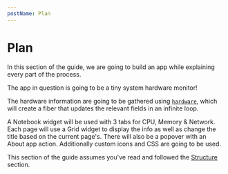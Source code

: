```yaml
---
postName: Plan
---
```


# Plan

In this section of the guide, we are going to build an app while explaining every part of the process.

The app in question is going to be a tiny system hardware monitor!

The hardware information are going to be gathered using [`hardware`](https://github.com/crystal-community/hardware), which will create a fiber that updates the relevant fields in an infinite loop.

A Notebook widget will be used with 3 tabs for CPU, Memory & Network. Each page will use a Grid widget to display the info as well as change the title based on the current page's. There will also be a popover with an About app action. Additionally custom icons and CSS are going to be used.

This section of the guide assumes you've read and followed the [Structure](../02%20-%20Structure/01%20-%20Template) section.
